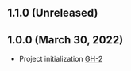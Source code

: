## 1.1.0 (Unreleased)

## 1.0.0 (March 30, 2022)
- Project initialization [GH-2](https://github.com/terraform-alicloud-modules/terraform-alicloud-vpn-pbr-route-entry/pull/2)
